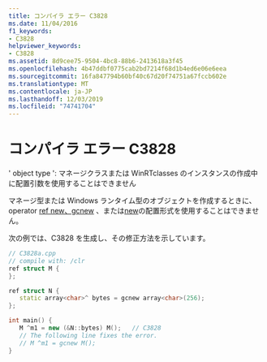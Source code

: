 ```yaml
---
title: コンパイラ エラー C3828
ms.date: 11/04/2016
f1_keywords:
- C3828
helpviewer_keywords:
- C3828
ms.assetid: 8d9cee75-9504-4bc8-88b6-2413618a3f45
ms.openlocfilehash: 4b47ddbf0775cab2bd7214f68d1b4ed6e06e6eea
ms.sourcegitcommit: 16fa847794b60bf40c67d20f74751a67fccb602e
ms.translationtype: MT
ms.contentlocale: ja-JP
ms.lasthandoff: 12/03/2019
ms.locfileid: "74741704"
---
```

# <a name="compiler-error-c3828"></a>コンパイラ エラー C3828

' object type ': マネージクラスまたは WinRTclasses のインスタンスの作成中に配置引数を使用することはできません

マネージ型または Windows ランタイム型のオブジェクトを作成するときに、operator [ref new、gcnew](../../extensions/ref-new-gcnew-cpp-component-extensions.md) 、または[new](../../cpp/new-operator-cpp.md)の配置形式を使用することはできません。

次の例では、C3828 を生成し、その修正方法を示しています。

```cpp
// C3828a.cpp
// compile with: /clr
ref struct M {
};

ref struct N {
   static array<char>^ bytes = gcnew array<char>(256);
};

int main() {
   M ^m1 = new (&N::bytes) M();   // C3828
   // The following line fixes the error.
   // M ^m1 = gcnew M();
}
```
